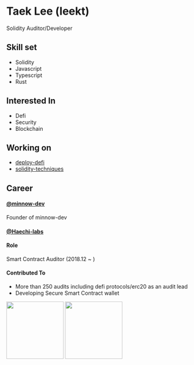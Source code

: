 # Taek Lee (leekt)

Solidity Auditor/Developer

## Skill set

- Solidity
- Javascript
- Typescript
- Rust

## Interested In

- Defi
- Security
- Blockchain

## Working on 

- [deploy-defi](https://github.com/minnow-dev/deploy-defi)
- [solidity-techniques](https://github.com/minnow-dev/solidity-techniques)

## Career

#### [@minnow-dev](https://github.com/minnow-dev)

Founder of minnow-dev

#### [@Haechi-labs](https://github.com/haechi-labs)

#### Role

Smart Contract Auditor (2018.12 ~ )

#### Contributed To

- More than 250 audits including defi protocols/erc20 as an audit lead
- Developing Secure Smart Contract wallet


<img height="150px" src="https://github-readme-stats.vercel.app/api/top-langs/?username=leekt&layout=compact&theme=dracula&private=true">
<img height="150px" src="https://github-readme-stats.vercel.app/api?username=leekt&show_icons=true&theme=dracula&count_private=true&private=true">

